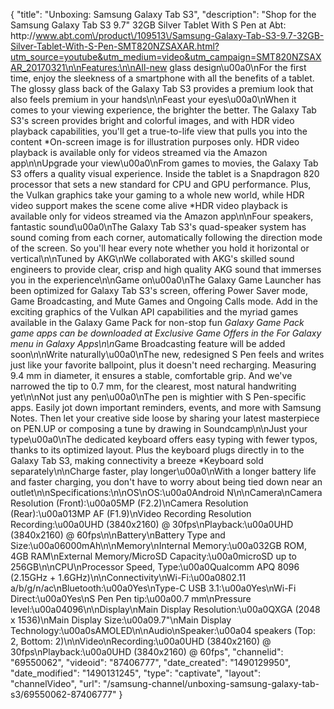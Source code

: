 {
    "title": "Unboxing: Samsung Galaxy Tab S3",
    "description": "Shop for the Samsung Galaxy Tab S3 9.7\" 32GB Silver Tablet With S Pen at Abt: http:\/\/www.abt.com\/product\/109513\/Samsung-Galaxy-Tab-S3-9.7-32GB-Silver-Tablet-With-S-Pen-SMT820NZSAXAR.html?utm_source=youtube&utm_medium=video&utm_campaign=SMT820NZSAXAR_20170321\n\nFeatures:\n\nAll-new glass design\u00a0\nFor the first time, enjoy the sleekness of a smartphone with all the benefits of a tablet. The glossy glass back of the Galaxy Tab S3 provides a premium look that also feels premium in your hands\n\nFeast your eyes\u00a0\nWhen it comes to your viewing experience, the brighter the better. The Galaxy Tab S3's screen provides bright and colorful images, and with HDR video playback capabilities, you'll get a true-to-life view that pulls you into the content *On-screen image is for illustration purposes only. HDR video playback is available only for videos streamed via the Amazon app\n\nUpgrade your view\u00a0\nFrom games to movies, the Galaxy Tab S3 offers a quality visual experience. Inside the tablet is a Snapdragon 820 processor that sets a new standard for CPU and GPU performance. Plus, the Vulkan graphics take your gaming to a whole new world, while HDR video support makes the scene come alive *HDR video playback is available only for videos streamed via the Amazon app\n\nFour speakers, fantastic sound\u00a0\nThe Galaxy Tab S3's quad-speaker system has sound coming from each corner, automatically following the direction mode of the screen. So you'll hear every note whether you hold it horizontal or vertical\n\nTuned by AKG\nWe collaborated with AKG's skilled sound engineers to provide clear, crisp and high quality AKG sound that immerses you in the experience\n\nGame on\u00a0\nThe Galaxy Game Launcher has been optimized for Galaxy Tab S3's screen, offering Power Saver mode, Game Broadcasting, and Mute Games and Ongoing Calls mode. Add in the exciting graphics of the Vulkan API capabilities and the myriad games available in the Galaxy Game Pack for non-stop fun *Galaxy Game Pack game apps can be downloaded at Exclusive Game Offers in the For Galaxy menu in Galaxy Apps\n\n*Game Broadcasting feature will be added soon\n\nWrite naturally\u00a0\nThe new, redesigned S Pen feels and writes just like your favorite ballpoint, plus it doesn't need recharging. Measuring 9.4 mm in diameter, it ensures a stable, comfortable grip. And we've narrowed the tip to 0.7 mm, for the clearest, most natural handwriting yet\n\nNot just any pen\u00a0\nThe pen is mightier with S Pen-specific apps. Easily jot down important reminders, events, and more with Samsung Notes. Then let your creative side loose by sharing your latest masterpiece on PEN.UP or composing a tune by drawing in Soundcamp\n\nJust your type\u00a0\nThe dedicated keyboard offers easy typing with fewer typos, thanks to its optimized layout. Plus the keyboard plugs directly in to the Galaxy Tab S3, making connectivity a breeze *Keyboard sold separately\n\nCharge faster, play longer\u00a0\nWith a longer battery life and faster charging, you don't have to worry about being tied down near an outlet\n\nSpecifications:\n\nOS\nOS:\u00a0Android N\n\nCamera\nCamera Resolution (Front):\u00a05MP (F2.2)\nCamera Resolution (Rear):\u00a013MP AF (F1.9)\nVideo Recording Resolution Recording:\u00a0UHD (3840x2160) @ 30fps\nPlayback:\u00a0UHD (3840x2160) @ 60fps\n\nBattery\nBattery Type and Size:\u00a06000mAh\n\nMemory\nInternal Memory:\u00a032GB ROM, 4GB RAM\nExternal Memory\/MicroSD Capacity:\u00a0microSD up to 256GB\n\nCPU\nProcessor Speed, Type:\u00a0Qualcomm APQ 8096 (2.15GHz + 1.6GHz)\n\nConnectivity\nWi-Fi:\u00a0802.11 a\/b\/g\/n\/ac\nBluetooth:\u00a0Yes\nType-C USB 3.1:\u00a0Yes\nWi-Fi Direct:\u00a0Yes\nS Pen Pen tip:\u00a00.7 mm\nPressure level:\u00a04096\n\nDisplay\nMain Display Resolution:\u00a0QXGA (2048 x 1536)\nMain Display Size:\u00a09.7\"\nMain Display Technology:\u00a0sAMOLED\n\nAudio\nSpeaker:\u00a04 speakers (Top: 2, Bottom: 2)\n\nVideo\nRecording:\u00a0UHD (3840x2160) @ 30fps\nPlayback:\u00a0UHD (3840x2160) @ 60fps",
    "channelid": "69550062",
    "videoid": "87406777",
    "date_created": "1490129950",
    "date_modified": "1490131245",
    "type": "captivate",
    "layout": "channelVideo",
    "url": "\/samsung-channel\/unboxing-samsung-galaxy-tab-s3\/69550062-87406777"
}
